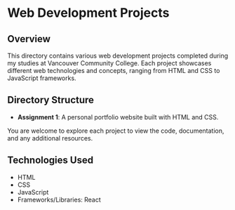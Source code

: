 # Web Development Projects

## Overview
This directory contains various web development projects completed during my studies at Vancouver Community College. Each project showcases different web technologies and concepts, ranging from HTML and CSS to JavaScript frameworks.

## Directory Structure
- **Assignment 1**: A personal portfolio website built with HTML and CSS.

[//]: # (- **Project2/**: Brief description of what Project2 does &#40;e.g., "A simple todo list application using JavaScript for client-side functionality."&#41;.)

[//]: # (- **Project3/**: Brief description of what Project3 does &#40;e.g., "A blog platform built with Node.js and Express."&#41;.)

You are welcome to explore each project to view the code, documentation, and any additional resources.

## Technologies Used
- HTML
- CSS
- JavaScript
- Frameworks/Libraries: React

[//]: # (## Running the Projects)

[//]: # (To run any of the projects, follow these steps:)

[//]: # (1. Clone the repository:)

[//]: # (   ```bash)

[//]: # (   git clone https://github.com/your-username/school-programming-assignments.git)
